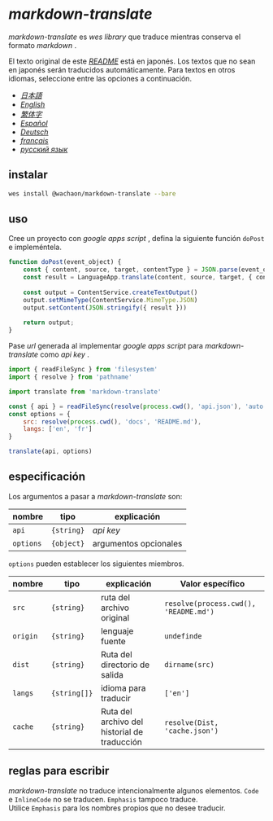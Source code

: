 # *markdown-translate*

*markdown-translate* es *wes library* que traduce mientras conserva el formato *markdown* .

El texto original de este [*README*](/README.md) está en japonés. Los textos que no sean en japonés serán traducidos automáticamente. Para textos en otros idiomas, seleccione entre las opciones a continuación.

*   [*日本語*](/README.md)
*   [*English*](/docs/README.en.md)
*   [*繁体字*](/docs/README.zh-TW.md)
*   [*Español*](/docs/README.es.md)
*   [*Deutsch*](/docs/README.de.md)
*   [*français*](/docs/README.fr.md)
*   [*русский язык*](/docs/README.ru.md)

## instalar

```sh
wes install @wachaon/markdown-translate --bare
```

## uso

Cree un proyecto con *google apps script* , defina la siguiente función `doPost` e impleméntela.

```javascript
function doPost(event_object) {
    const { content, source, target, contentType } = JSON.parse(event_object.postData.getDataAsString())
    const result = LanguageApp.translate(content, source, target, { contentType })
 
    const output = ContentService.createTextOutput()
    output.setMimeType(ContentService.MimeType.JSON)
    output.setContent(JSON.stringify({ result }))
 
    return output;
}
```

Pase *url* generada al implementar *google apps script* para *markdown-translate* como *api key* .

```javascript
import { readFileSync } from 'filesystem'
import { resolve } from 'pathname'

import translate from 'markdown-translate'

const { api } = readFileSync(resolve(process.cwd(), 'api.json'), 'auto')
const options = {
    src: resolve(process.cwd(), 'docs', 'README.md'),
    langs: ['en', 'fr']
}

translate(api, options)
```

## especificación

Los argumentos a pasar a *markdown-translate* son:

| nombre    | tipo       | explicación           |
| --------- | ---------- | --------------------- |
| `api`     | `{string}` | *api key*             |
| `options` | `{object}` | argumentos opcionales |

`options` pueden establecer los siguientes miembros.

| nombre   | tipo         | explicación                                  | Valor específico                      |
| -------- | ------------ | -------------------------------------------- | ------------------------------------- |
| `src`    | `{string}`   | ruta del archivo original                    | `resolve(process.cwd(), 'README.md')` |
| `origin` | `{string}`   | lenguaje fuente                              | `undefinde`                           |
| `dist`   | `{string}`   | Ruta del directorio de salida                | `dirname(src)`                        |
| `langs`  | `{string[]}` | idioma para traducir                         | `['en']`                              |
| `cache`  | `{string}`   | Ruta del archivo del historial de traducción | `resolve(Dist, 'cache.json')`         |

## reglas para escribir

*markdown-translate* no traduce intencionalmente algunos elementos. `Code` e `InlineCode` no se traducen. `Emphasis` tampoco traduce.\
Utilice `Emphasis` para los nombres propios que no desee traducir.
